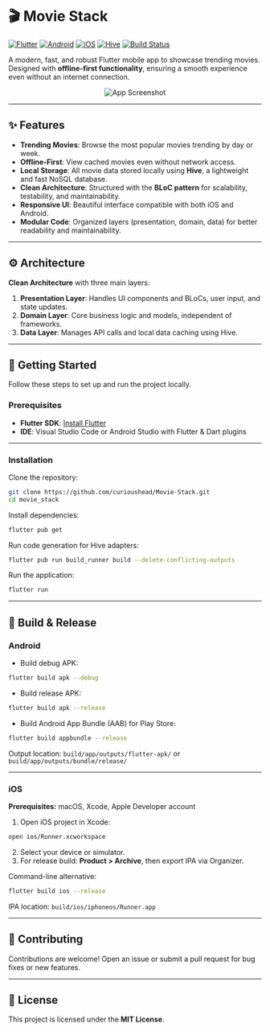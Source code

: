 # 🎬 Movie Stack

[![Flutter](https://img.shields.io/badge/Flutter-02569B?style=for-the-badge\&logo=flutter\&logoColor=white)](https://flutter.dev/)
[![Android](https://img.shields.io/badge/Android-3DDC84?style=for-the-badge\&logo=android\&logoColor=white)](https://www.android.com/)
[![iOS](https://img.shields.io/badge/iOS-000000?style=for-the-badge\&logo=ios\&logoColor=white)](https://developer.apple.com/ios/)
[![Hive](https://img.shields.io/badge/Hive-FF6F00?style=for-the-badge\&logo=hive\&logoColor=white)](https://pub.dev/packages/hive)
[![Build Status](https://img.shields.io/badge/Build-Passing-brightgreen?style=for-the-badge)](#)

A modern, fast, and robust Flutter mobile app to showcase trending movies. Designed with **offline-first functionality**, ensuring a smooth experience even without an internet connection.

<p align="center">
<img src="https://placehold.co/400x800/222222/FFFFFF?text=App+Screenshot" alt="App Screenshot">
</p>

---

## ✨ Features

* **Trending Movies**: Browse the most popular movies trending by day or week.
* **Offline-First**: View cached movies even without network access.
* **Local Storage**: All movie data stored locally using **Hive**, a lightweight and fast NoSQL database.
* **Clean Architecture**: Structured with the **BLoC pattern** for scalability, testability, and maintainability.
* **Responsive UI**: Beautiful interface compatible with both iOS and Android.
* **Modular Code**: Organized layers (presentation, domain, data) for better readability and maintainability.

---

## ⚙️ Architecture

**Clean Architecture** with three main layers:

1. **Presentation Layer**: Handles UI components and BLoCs, user input, and state updates.
2. **Domain Layer**: Core business logic and models, independent of frameworks.
3. **Data Layer**: Manages API calls and local data caching using Hive.

---

## 🚀 Getting Started

Follow these steps to set up and run the project locally.

### Prerequisites

* **Flutter SDK**: [Install Flutter](https://flutter.dev/docs/get-started/install)
* **IDE**: Visual Studio Code or Android Studio with Flutter & Dart plugins

---

### Installation

Clone the repository:

```bash
git clone https://github.com/curioushead/Movie-Stack.git
cd movie_stack
```

Install dependencies:

```bash
flutter pub get
```

Run code generation for Hive adapters:

```bash
flutter pub run build_runner build --delete-conflicting-outputs
```

Run the application:

```bash
flutter run
```

---

## 📱 Build & Release

### Android

* Build debug APK:

```bash
flutter build apk --debug
```

* Build release APK:

```bash
flutter build apk --release
```

* Build Android App Bundle (AAB) for Play Store:

```bash
flutter build appbundle --release
```

Output location: `build/app/outputs/flutter-apk/` or `build/app/outputs/bundle/release/`

---

### iOS

**Prerequisites:** macOS, Xcode, Apple Developer account

1. Open iOS project in Xcode:

```bash
open ios/Runner.xcworkspace
```

2. Select your device or simulator.
3. For release build: **Product > Archive**, then export IPA via Organizer.

Command-line alternative:

```bash
flutter build ios --release
```

IPA location: `build/ios/iphoneos/Runner.app`

---

## 🤝 Contributing

Contributions are welcome! Open an issue or submit a pull request for bug fixes or new features.

---

## 📝 License

This project is licensed under the **MIT License**.
